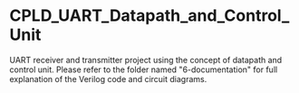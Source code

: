 # CPLD_UART_Datapath_and_Control_Unit
UART receiver and transmitter project using the concept of datapath and control unit.
Please refer to the folder named "6-documentation" for full explanation of the Verilog code and circuit diagrams.
